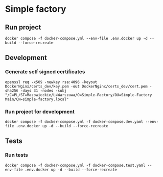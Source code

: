 # Simple factory

## Run project
```shell
docker compose -f docker-compose.yml --env-file .env.docker up -d --build --force-recreate
```

## Development
### Generate self signed certificates
```shell
openssl req -x509 -newkey rsa:4096 -keyout DockerNginx/certs_dev/key.pem -out DockerNginx/certs_dev/cert.pem -sha256 -days 31 -nodes -subj "/C=PL/ST=Mazowieckie/L=Warszawa/O=Simple-Factory/OU=Simple-Factory Main/CN=simple-factory.local"
```

### Run project for development
```shell
docker compose -f docker-compose.yml -f docker-compose.dev.yaml --env-file .env.docker up -d --build --force-recreate
```

## Tests
### Run tests
```shell
docker compose -f docker-compose.yml -f docker-compose.test.yaml --env-file .env.docker up -d --build --force-recreate
```
